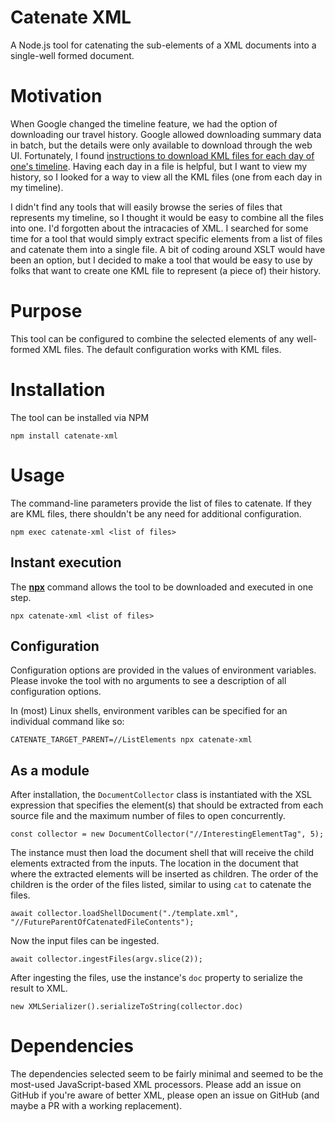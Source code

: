 Catenate XML
============

A Node.js tool for catenating the sub-elements of a XML documents into a single-well formed document.

# Motivation
When Google changed the timeline feature, we had the option of downloading our travel history. Google allowed downloading summary data in batch, but the details were only available to download through the web UI. Fortunately, I found [instructions to download KML files for each day of one's timeline](https://www.reddit.com/r/GoogleMaps/comments/1g1mbbo/guide_to_massbatch_download_all_your/). Having each day in a file is helpful, but I want to view my history, so I looked for a way to view all the KML files (one from each day in my timeline). 

I didn't find any tools that will easily browse the series of files that represents my timeline, so I thought it would be easy to combine all the files into one. I'd forgotten about the intracacies of XML. I searched for some time for a tool that would simply extract specific elements from a list of files and catenate them into a single file. A bit of coding around XSLT would have been an option, but I decided to make a tool that would be easy to use by folks that want to create one KML file to represent (a piece of) their history.

# Purpose

This tool can be configured to combine the selected elements of any well-formed XML files. The default configuration works with KML files.

# Installation

The tool can be installed via NPM

    npm install catenate-xml

# Usage

The command-line parameters provide the list of files to catenate. If they are KML files, there shouldn't be any need for additional configuration.

    npm exec catenate-xml <list of files>

## Instant execution

The [**npx**](https://docs.npmjs.com/cli/v9/commands/npx?v=true) command allows the tool to be downloaded and executed in one step.

    npx catenate-xml <list of files>

## Configuration

Configuration options are provided in the values of environment variables. Please invoke the tool with no arguments to see a description of all configuration options.

In (most) Linux shells, environment varibles can be specified for an individual command like so:

    CATENATE_TARGET_PARENT=//ListElements npx catenate-xml

## As a module

After installation, the `DocumentCollector` class is instantiated with the XSL expression that specifies the element(s) that should be extracted from each source file and the maximum number of files to open concurrently.

    const collector = new DocumentCollector("//InterestingElementTag", 5);

The instance must then load the document shell that will receive the child elements extracted from the inputs. The location in the document that where the extracted elements will be inserted as children. The order of the children is the order of the files listed, similar to using `cat` to catenate the files.

    await collector.loadShellDocument("./template.xml", "//FutureParentOfCatenatedFileContents");

Now the input files can be ingested.

    await collector.ingestFiles(argv.slice(2));

After ingesting the files, use the instance's `doc` property to serialize the result to XML.

    new XMLSerializer().serializeToString(collector.doc)

# Dependencies

The dependencies selected seem to be fairly minimal and seemed to be the most-used JavaScript-based XML processors. Please add an issue on GitHub if you're aware of better XML, please open an issue on GitHub (and maybe a PR with a working replacement).
